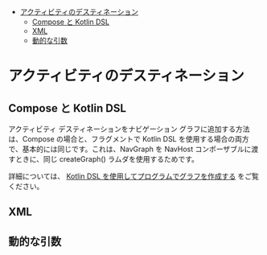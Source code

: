 - [アクティビティのデスティネーション](#アクティビティのデスティネーション)
  - [Compose と Kotlin DSL](#compose-と-kotlin-dsl)
  - [XML](#xml)
  - [動的な引数](#動的な引数)


# アクティビティのデスティネーション

## Compose と Kotlin DSL

アクティビティ デスティネーションをナビゲーション グラフに追加する方法は、Compose の場合と、フラグメントで Kotlin DSL を使用する場合の両方で、基本的には同じです。これは、NavGraph を NavHost コンポーザブルに渡すときに、同じ createGraph() ラムダを使用するためです。

詳細については、 [Kotlin DSL を使用してプログラムでグラフを作成する](./10.Kotlin%20DSL%20を使用してプログラムでグラフを作成する.md/#activity-デスティネーション) をご覧ください。


## XML


## 動的な引数




